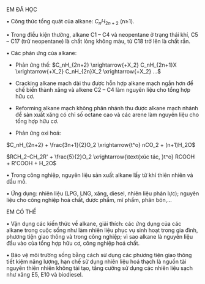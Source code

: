 EM ĐÃ HỌC

• Công thức tổng quát của alkane: $C_nH_{2n+2}$ (n≥1).

• Trong điều kiện thường, alkane C1 – C4 và neopentane ở trạng thái khí, C5 – C17 (trừ neopentane) là chất lỏng không màu, từ C18 trở lên là chất rắn.

• Các phản ứng của alkane:

- Phản ứng thế: $C_nH_{2n+2} \xrightarrow{+X_2} C_nH_{2n+1}X \xrightarrow{+X_2} C_nH_{2n}X_2 \xrightarrow{+X_2} ...$

- Cracking alkane mạch dài thu được hỗn hợp alkane mạch ngắn hơn để chế biến thành xăng và alkene C2 – C4 làm nguyên liệu cho tổng hợp hữu cơ.

- Reforming alkane mạch không phân nhánh thu được alkane mạch nhánh để sản xuất xăng có chỉ số octane cao và các arene làm nguyên liệu cho tổng hợp hữu cơ.

- Phản ứng oxi hoá:

$C_nH_{2n+2} + \frac{3n+1}{2}O_2 \xrightarrow{t^o} nCO_2 + (n+1)H_2O$

$RCH_2-CH_2R' + \frac{5}{2}O_2 \xrightarrow{\text{xúc tác, }t^o} RCOOH + R'COOH + H_2O$

• Trong công nghiệp, nguyên liệu sản xuất alkane lấy từ khí thiên nhiên và dầu mỏ.

• Ứng dụng: nhiên liệu (LPG, LNG, xăng, diesel, nhiên liệu phản lực); nguyên liệu cho công nghiệp hoá chất, dược phẩm, mĩ phẩm, phân bón,...

EM CÓ THỂ

• Vận dụng các kiến thức về alkane, giải thích: các ứng dụng của các alkane trong cuộc sống như làm nhiên liệu phục vụ sinh hoạt trong gia đình, phương tiện giao thông và trong công nghiệp; vì sao alkane là nguyên liệu đầu vào của tổng hợp hữu cơ, công nghiệp hoá chất.

• Bảo vệ môi trường sống bằng cách sử dụng các phương tiện giao thông tiết kiệm năng lượng, hạn chế sử dụng nhiên liệu hoá thạch là nguồn tài nguyên thiên nhiên không tái tạo, tăng cường sử dụng các nhiên liệu sạch như xăng E5, E10 và biodiesel.